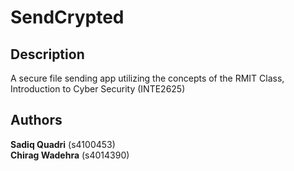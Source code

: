 # SendCrypted

## Description
A secure file sending app utilizing the concepts of the RMIT Class, Introduction to Cyber Security (INTE2625) 

## Authors
**Sadiq Quadri** (s4100453)  
**Chirag Wadehra** (s4014390)
